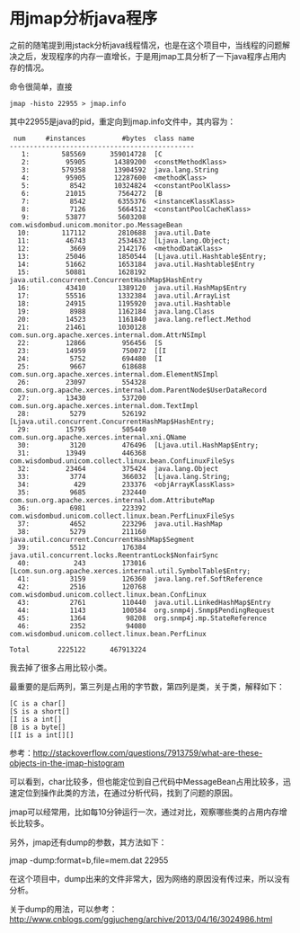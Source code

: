 # 用jmap分析java程序


之前的随笔提到用jstack分析java线程情况，也是在这个项目中，当线程的问题解决之后，发现程序的内存一直增长，于是用jmap工具分析了一下java程序占用内存的情况。

命令很简单，直接

```
jmap -histo 22955 > jmap.info
```
其中22955是java的pid，重定向到jmap.info文件中，其内容为：
```
 num     #instances         #bytes  class name
----------------------------------------------
   1:        585569      359014728  [C
   2:         95905       14389200  <constMethodKlass>
   3:        579358       13904592  java.lang.String
   4:         95905       12287600  <methodKlass>
   5:          8542       10324824  <constantPoolKlass>
   6:         21015        7564272  [B
   7:          8542        6355376  <instanceKlassKlass>
   8:          7126        5664512  <constantPoolCacheKlass>
   9:         53877        5603208  com.wisdombud.unicom.monitor.po.MessageBean
  10:        117112        2810688  java.util.Date
  11:         46743        2534632  [Ljava.lang.Object;
  12:          3669        2142176  <methodDataKlass>
  13:         25046        1850544  [Ljava.util.Hashtable$Entry;
  14:         51662        1653184  java.util.Hashtable$Entry
  15:         50881        1628192  java.util.concurrent.ConcurrentHashMap$HashEntry
  16:         43410        1389120  java.util.HashMap$Entry
  17:         55516        1332384  java.util.ArrayList
  18:         24915        1195920  java.util.Hashtable
  19:          8988        1162184  java.lang.Class
  20:         14523        1161840  java.lang.reflect.Method
  21:         21461        1030128  com.sun.org.apache.xerces.internal.dom.AttrNSImpl
  22:         12866         956456  [S
  23:         14959         750072  [[I
  24:          5752         694480  [I
  25:          9667         618688  com.sun.org.apache.xerces.internal.dom.ElementNSImpl
  26:         23097         554328  com.sun.org.apache.xerces.internal.dom.ParentNode$UserDataRecord
  27:         13430         537200  com.sun.org.apache.xerces.internal.dom.TextImpl
  28:          5279         526192  [Ljava.util.concurrent.ConcurrentHashMap$HashEntry;
  29:         15795         505440  com.sun.org.apache.xerces.internal.xni.QName
  30:          3120         476496  [Ljava.util.HashMap$Entry;
  31:         13949         446368  com.wisdombud.unicom.collect.linux.bean.ConfLinuxFileSys
  32:         23464         375424  java.lang.Object
  33:          3774         366032  [Ljava.lang.String;
  34:           429         233376  <objArrayKlassKlass>
  35:          9685         232440  com.sun.org.apache.xerces.internal.dom.AttributeMap
  36:          6981         223392  com.wisdombud.unicom.collect.linux.bean.PerfLinuxFileSys
  37:          4652         223296  java.util.HashMap
  38:          5279         211160  java.util.concurrent.ConcurrentHashMap$Segment
  39:          5512         176384  java.util.concurrent.locks.ReentrantLock$NonfairSync
  40:           243         173016  [Lcom.sun.org.apache.xerces.internal.util.SymbolTable$Entry;
  41:          3159         126360  java.lang.ref.SoftReference
  42:          2516         120768  com.wisdombud.unicom.collect.linux.bean.ConfLinux
  43:          2761         110440  java.util.LinkedHashMap$Entry
  44:          1143         100584  org.snmp4j.Snmp$PendingRequest
  45:          1364          98208  org.snmp4j.mp.StateReference
  46:          2352          94080  com.wisdombud.unicom.collect.linux.bean.PerfLinux

Total       2225122      467913224

```
我去掉了很多占用比较小类。

最重要的是后两列，第三列是占用的字节数，第四列是类，关于类，解释如下：
```
[C is a char[]
[S is a short[]
[I is a int[]
[B is a byte[]
[[I is a int[][]

```

参考：http://stackoverflow.com/questions/7913759/what-are-these-objects-in-the-jmap-histogram



可以看到，char比较多，但也能定位到自己代码中MessageBean占用比较多，迅速定位到操作此类的方法，在通过分析代码，找到了问题的原因。

jmap可以经常用，比如每10分钟运行一次，通过对比，观察哪些类的占用内存增长比较多。



另外，jmap还有dump的参数，其方法如下：

jmap -dump:format=b,file=mem.dat 22955

在这个项目中，dump出来的文件非常大，因为网络的原因没有传过来，所以没有分析。

关于dump的用法，可以参考：http://www.cnblogs.com/ggjucheng/archive/2013/04/16/3024986.html
